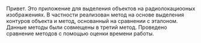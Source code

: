 Привет. Это приложение для выделения объектов на радиолокациооных изображениях.
В частности реализован метод на основе выделения контуров объекта и метод, основанный на сравнении с эталоном. 
Данные методы были совмещены в третий метод.
Проведено сравнение методов с помощью оценки времени работы. 
